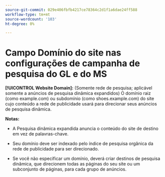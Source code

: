 ```yaml
---
source-git-commit: 029e406fbfb4217ce78364c2d1f1a6dae24ff588
workflow-type: tm+mt
source-wordcount: '103'
ht-degree: 0%

---
```

# Campo Domínio do site nas configurações de campanha de pesquisa do GL e do MS

**[!UICONTROL Website Domain]:** (Somente rede de pesquisa; aplicável somente a anúncios de pesquisa dinâmica expandidos) O domínio raiz (como example.com) ou subdomínio (como shoes.example.com) do site cujo conteúdo a rede de publicidade usará para direcionar seus anúncios de pesquisa dinâmica.

**Notas:**

* A Pesquisa dinâmica expandida anuncia o conteúdo do site de destino em vez de palavras-chave.

* Seu domínio deve ser indexado pelo índice de pesquisa orgânica da rede de publicidade para ser direcionado.

* Se você não especificar um domínio, deverá criar destinos de pesquisa dinâmica, que direcionem todas as páginas do seu site ou um subconjunto de páginas, para cada grupo de anúncios.
